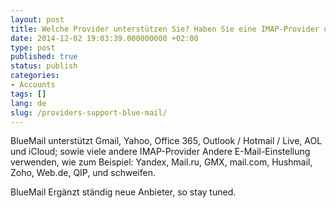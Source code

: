 ```yaml
---
layout: post
title: Welche Provider unterstützen Sie? Haben Sie eine IMAP-Provider unterstützen?
date: 2014-12-02 19:03:39.000000000 +02:00
type: post
published: true
status: publish
categories:
- Accounts
tags: []
lang: de
slug: /providers-support-blue-mail/
---
```

BlueMail unterstützt Gmail, Yahoo, Office 365, Outlook / Hotmail / Live, AOL und iCloud; sowie viele andere IMAP-Provider Andere E-Mail-Einstellung verwenden, wie zum Beispiel: Yandex, Mail.ru, GMX, mail.com, Hushmail, Zoho, Web.de, QIP, und schweifen.

BlueMail Ergänzt ständig neue Anbieter, so stay tuned.
